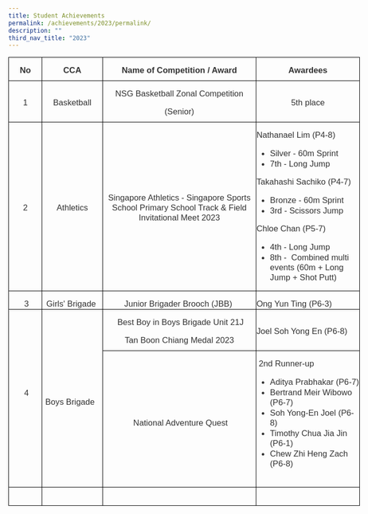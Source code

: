 ```yaml
---
title: Student Achievements
permalink: /achievements/2023/permalink/
description: ""
third_nav_title: "2023"
---
```

<table style="width:529.5pt;border-collapse:collapse;border:none;mso-border-alt:solid windowtext .5pt;
 mso-yfti-tbllook:1184;mso-border-insideh:.5pt solid windowtext;mso-border-insidev:
 .5pt solid windowtext" width="706" cellpadding="0" cellspacing="0" border="1" class="MsoNormalTable"><tbody><tr style="mso-yfti-irow:0;mso-yfti-firstrow:yes;height:23.65pt"><td style="width:50.2pt;border:solid windowtext 1.0pt;mso-border-alt:
  solid windowtext .5pt;padding:0cm 0cm 0cm 0cm;height:23.65pt" width="67"><p style="margin-bottom:7.5pt;text-align:center;
  line-height:normal" align="center" class="MsoNormal"><b><span style="font-size:12.5pt;mso-bidi-font-size:12.0pt;
  font-family:&quot;Helvetica&quot;,sans-serif;mso-fareast-font-family:&quot;Times New Roman&quot;;
  mso-bidi-font-family:&quot;Times New Roman&quot;;color:#333333;mso-bidi-language:AR-SA">No</span></b><span style="font-size:12.5pt;mso-bidi-font-size:12.0pt;font-family:&quot;Helvetica&quot;,sans-serif;
  mso-fareast-font-family:&quot;Times New Roman&quot;;mso-bidi-font-family:&quot;Times New Roman&quot;;
  color:#333333;mso-bidi-language:AR-SA"></span></p></td><td style="width:90.75pt;border:solid windowtext 1.0pt;border-left:
  none;mso-border-left-alt:solid windowtext .5pt;mso-border-alt:solid windowtext .5pt;
  padding:0cm 0cm 0cm 0cm;height:23.65pt" width="121"><p style="margin-bottom:7.5pt;text-align:center;
  line-height:normal" align="center" class="MsoNormal"><b><span style="font-size:12.5pt;mso-bidi-font-size:12.0pt;
  font-family:&quot;Helvetica&quot;,sans-serif;mso-fareast-font-family:&quot;Times New Roman&quot;;
  mso-bidi-font-family:&quot;Times New Roman&quot;;color:#333333;mso-bidi-language:AR-SA">CCA</span></b><span style="font-size:12.5pt;mso-bidi-font-size:12.0pt;font-family:&quot;Helvetica&quot;,sans-serif;
  mso-fareast-font-family:&quot;Times New Roman&quot;;mso-bidi-font-family:&quot;Times New Roman&quot;;
  color:#333333;mso-bidi-language:AR-SA"></span></p></td><td style="width:232.5pt;border:solid windowtext 1.0pt;border-left:
  none;mso-border-left-alt:solid windowtext .5pt;mso-border-alt:solid windowtext .5pt;
  padding:0cm 0cm 0cm 0cm;height:23.65pt" width="310"><p style="margin-bottom:7.5pt;text-align:center;
  line-height:normal" align="center" class="MsoNormal"><b><span style="font-size:12.5pt;mso-bidi-font-size:12.0pt;
  font-family:&quot;Helvetica&quot;,sans-serif;mso-fareast-font-family:&quot;Times New Roman&quot;;
  mso-bidi-font-family:&quot;Times New Roman&quot;;color:#333333;mso-bidi-language:AR-SA">Name of Competition / Award</span></b><span style="font-size:12.5pt;mso-bidi-font-size:
  12.0pt;font-family:&quot;Helvetica&quot;,sans-serif;mso-fareast-font-family:&quot;Times New Roman&quot;;
  mso-bidi-font-family:&quot;Times New Roman&quot;;color:#333333;mso-bidi-language:AR-SA"></span></p></td><td style="width:156.05pt;border:solid windowtext 1.0pt;border-left:
  none;mso-border-left-alt:solid windowtext .5pt;mso-border-alt:solid windowtext .5pt;
  padding:0cm 0cm 0cm 0cm;height:23.65pt" width="208"><p style="margin-bottom:7.5pt;text-align:center;
  line-height:normal" align="center" class="MsoNormal"><b><span style="font-size:12.5pt;mso-bidi-font-size:12.0pt;
  font-family:&quot;Helvetica&quot;,sans-serif;mso-fareast-font-family:&quot;Times New Roman&quot;;
  mso-bidi-font-family:&quot;Times New Roman&quot;;color:#333333;mso-bidi-language:AR-SA">Awardees</span></b><span style="font-size:12.5pt;mso-bidi-font-size:12.0pt;font-family:&quot;Helvetica&quot;,sans-serif;
  mso-fareast-font-family:&quot;Times New Roman&quot;;mso-bidi-font-family:&quot;Times New Roman&quot;;
  color:#333333;mso-bidi-language:AR-SA"></span></p></td></tr><tr style="mso-yfti-irow:1;height:23.65pt"><td style="width:50.2pt;border:solid windowtext 1.0pt;border-top:
  none;mso-border-top-alt:solid windowtext .5pt;mso-border-alt:solid windowtext .5pt;
  padding:0cm 0cm 0cm 0cm;height:23.65pt" width="67"><p style="margin-bottom:7.5pt;text-align:center;
  line-height:normal" align="center" class="MsoNormal"><span style="font-size:12.5pt;mso-bidi-font-size:12.0pt;
  font-family:&quot;Helvetica&quot;,sans-serif;mso-fareast-font-family:&quot;Times New Roman&quot;;
  mso-bidi-font-family:&quot;Times New Roman&quot;;color:#333333;mso-bidi-language:AR-SA">1</span></p></td><td style="width:90.75pt;border-top:none;border-left:none;
  border-bottom:solid windowtext 1.0pt;border-right:solid windowtext 1.0pt;
  mso-border-top-alt:solid windowtext .5pt;mso-border-left-alt:solid windowtext .5pt;
  mso-border-alt:solid windowtext .5pt;padding:0cm 0cm 0cm 0cm;height:23.65pt" width="121"><p style="margin-bottom:7.5pt;text-align:center;
  line-height:normal" align="center" class="MsoNormal"><span style="font-size:12.5pt;mso-bidi-font-size:12.0pt;
  font-family:&quot;Helvetica&quot;,sans-serif;mso-fareast-font-family:&quot;Times New Roman&quot;;
  mso-bidi-font-family:&quot;Times New Roman&quot;;color:#333333;mso-bidi-language:AR-SA">Basketball</span></p></td><td style="width:232.5pt;border-top:none;border-left:none;
  border-bottom:solid windowtext 1.0pt;border-right:solid windowtext 1.0pt;
  mso-border-top-alt:solid windowtext .5pt;mso-border-left-alt:solid windowtext .5pt;
  mso-border-alt:solid windowtext .5pt;padding:0cm 0cm 0cm 0cm;height:23.65pt" width="310"><p style="margin-bottom:7.5pt;text-align:center;
  line-height:normal" align="center" class="MsoNormal"><span style="font-size:12.5pt;mso-bidi-font-size:12.0pt;
  font-family:&quot;Helvetica&quot;,sans-serif;mso-fareast-font-family:&quot;Times New Roman&quot;;
  mso-bidi-font-family:&quot;Times New Roman&quot;;color:#333333;mso-bidi-language:AR-SA">NSG Basketball Zonal Competition</span></p><p style="margin-bottom:7.5pt;text-align:center;
  line-height:normal" align="center" class="MsoNormal"><span style="font-size:12.5pt;mso-bidi-font-size:12.0pt;
  font-family:&quot;Helvetica&quot;,sans-serif;mso-fareast-font-family:&quot;Times New Roman&quot;;
  mso-bidi-font-family:&quot;Times New Roman&quot;;color:#333333;mso-bidi-language:AR-SA">(Senior)</span></p></td><td style="width:156.05pt;border-top:none;border-left:none;
  border-bottom:solid windowtext 1.0pt;border-right:solid windowtext 1.0pt;
  mso-border-top-alt:solid windowtext .5pt;mso-border-left-alt:solid windowtext .5pt;
  mso-border-alt:solid windowtext .5pt;padding:0cm 0cm 0cm 0cm;height:23.65pt" width="208"><p style="margin-bottom:7.5pt;text-align:center;
  line-height:normal" align="center" class="MsoNormal"><span style="font-size:12.5pt;mso-bidi-font-size:12.0pt;
  font-family:&quot;Helvetica&quot;,sans-serif;mso-fareast-font-family:&quot;Times New Roman&quot;;
  mso-bidi-font-family:&quot;Times New Roman&quot;;color:#333333;mso-bidi-language:AR-SA">5th place</span></p></td></tr><tr style="mso-yfti-irow:2;height:23.65pt"><td style="width:50.2pt;border:solid windowtext 1.0pt;border-top:
  none;mso-border-top-alt:solid windowtext .5pt;mso-border-alt:solid windowtext .5pt;
  padding:0cm 0cm 0cm 0cm;height:23.65pt" width="67"><p style="margin-bottom:7.5pt;text-align:center;
  line-height:normal" align="center" class="MsoNormal"><span style="font-size:12.5pt;mso-bidi-font-size:12.0pt;
  font-family:&quot;Helvetica&quot;,sans-serif;mso-fareast-font-family:&quot;Times New Roman&quot;;
  mso-bidi-font-family:&quot;Times New Roman&quot;;color:#333333;mso-bidi-language:AR-SA">2</span></p></td><td style="width:90.75pt;border-top:none;border-left:none;
  border-bottom:solid windowtext 1.0pt;border-right:solid windowtext 1.0pt;
  mso-border-top-alt:solid windowtext .5pt;mso-border-left-alt:solid windowtext .5pt;
  mso-border-alt:solid windowtext .5pt;padding:0cm 0cm 0cm 0cm;height:23.65pt" width="121"><p style="margin-bottom:7.5pt;text-align:center;
  line-height:normal" align="center" class="MsoNormal"><span style="font-size:12.5pt;mso-bidi-font-size:12.0pt;
  font-family:&quot;Helvetica&quot;,sans-serif;mso-fareast-font-family:&quot;Times New Roman&quot;;
  mso-bidi-font-family:&quot;Times New Roman&quot;;color:#333333;mso-bidi-language:AR-SA">Athletics</span></p></td><td style="width:232.5pt;border-top:none;border-left:none;
  border-bottom:solid windowtext 1.0pt;border-right:solid windowtext 1.0pt;
  mso-border-top-alt:solid windowtext .5pt;mso-border-left-alt:solid windowtext .5pt;
  mso-border-alt:solid windowtext .5pt;padding:0cm 0cm 0cm 0cm;height:23.65pt" width="310"><p style="margin-bottom:7.5pt;text-align:center;
  line-height:normal" align="center" class="MsoNormal"><span style="font-size:12.5pt;mso-bidi-font-size:12.0pt;
  font-family:&quot;Helvetica&quot;,sans-serif;mso-fareast-font-family:&quot;Times New Roman&quot;;
  mso-bidi-font-family:&quot;Times New Roman&quot;;color:#333333;mso-bidi-language:AR-SA">Singapore Athletics - Singapore Sports School Primary School Track &amp; Field Invitational Meet 2023</span></p></td><td style="width:156.05pt;border-top:none;border-left:none;
  border-bottom:solid windowtext 1.0pt;border-right:solid windowtext 1.0pt;
  mso-border-top-alt:solid windowtext .5pt;mso-border-left-alt:solid windowtext .5pt;
  mso-border-alt:solid windowtext .5pt;padding:0cm 0cm 0cm 0cm;height:23.65pt" width="208"><p style="margin-bottom:7.5pt;line-height:normal" class="MsoNormal"><span style="font-size:12.5pt;mso-bidi-font-size:12.0pt;font-family:&quot;Helvetica&quot;,sans-serif;
  mso-fareast-font-family:&quot;Times New Roman&quot;;mso-bidi-font-family:&quot;Times New Roman&quot;;
  color:#333333;mso-bidi-language:AR-SA">Nathanael Lim (P4-8)</span></p><ul type="disc"><li style="color:#333333;mso-margin-top-alt:auto;mso-margin-bottom-alt:
       auto;line-height:normal;mso-list:l1 level1 lfo1;tab-stops:list 36.0pt" class="MsoNormal"><span style="font-size:12.5pt;mso-bidi-font-size:12.0pt;font-family:&quot;Helvetica&quot;,sans-serif;
       mso-fareast-font-family:&quot;Times New Roman&quot;;mso-bidi-font-family:&quot;Times New Roman&quot;;
       mso-bidi-language:AR-SA">Silver - 60m Sprint&nbsp;</span></li><li style="color:#333333;mso-margin-top-alt:auto;mso-margin-bottom-alt:
       auto;line-height:normal;mso-list:l1 level1 lfo1;tab-stops:list 36.0pt" class="MsoNormal"><span style="font-size:12.5pt;mso-bidi-font-size:12.0pt;font-family:&quot;Helvetica&quot;,sans-serif;
       mso-fareast-font-family:&quot;Times New Roman&quot;;mso-bidi-font-family:&quot;Times New Roman&quot;;
       mso-bidi-language:AR-SA">7th - Long Jump</span></li></ul><p style="margin-bottom:7.5pt;line-height:normal" class="MsoNormal"><span style="font-size:12.5pt;mso-bidi-font-size:12.0pt;font-family:&quot;Helvetica&quot;,sans-serif;
  mso-fareast-font-family:&quot;Times New Roman&quot;;mso-bidi-font-family:&quot;Times New Roman&quot;;
  color:#333333;mso-bidi-language:AR-SA">Takahashi Sachiko (P4-7)</span></p><ul type="disc"><li style="color:#333333;mso-margin-top-alt:auto;mso-margin-bottom-alt:
       auto;line-height:normal;mso-list:l0 level1 lfo2;tab-stops:list 36.0pt" class="MsoNormal"><span style="font-size:12.5pt;mso-bidi-font-size:12.0pt;font-family:&quot;Helvetica&quot;,sans-serif;
       mso-fareast-font-family:&quot;Times New Roman&quot;;mso-bidi-font-family:&quot;Times New Roman&quot;;
       mso-bidi-language:AR-SA">Bronze - 60m Sprint</span></li><li style="color:#333333;mso-margin-top-alt:auto;mso-margin-bottom-alt:
       auto;line-height:normal;mso-list:l0 level1 lfo2;tab-stops:list 36.0pt" class="MsoNormal"><span style="font-size:12.5pt;mso-bidi-font-size:12.0pt;font-family:&quot;Helvetica&quot;,sans-serif;
       mso-fareast-font-family:&quot;Times New Roman&quot;;mso-bidi-font-family:&quot;Times New Roman&quot;;
       mso-bidi-language:AR-SA">3rd - Scissors Jump</span></li></ul><p style="margin-bottom:7.5pt;line-height:normal" class="MsoNormal"><span style="font-size:12.5pt;mso-bidi-font-size:12.0pt;font-family:&quot;Helvetica&quot;,sans-serif;
  mso-fareast-font-family:&quot;Times New Roman&quot;;mso-bidi-font-family:&quot;Times New Roman&quot;;
  color:#333333;mso-bidi-language:AR-SA">Chloe Chan (P5-7)</span></p><ul type="disc"><li style="color:#333333;mso-margin-top-alt:auto;mso-margin-bottom-alt:
       auto;line-height:normal;mso-list:l2 level1 lfo3;tab-stops:list 36.0pt" class="MsoNormal"><span style="font-size:12.5pt;mso-bidi-font-size:12.0pt;font-family:&quot;Helvetica&quot;,sans-serif;
       mso-fareast-font-family:&quot;Times New Roman&quot;;mso-bidi-font-family:&quot;Times New Roman&quot;;
       mso-bidi-language:AR-SA">4th - Long Jump</span></li><li style="color:#333333;mso-margin-top-alt:auto;mso-margin-bottom-alt:
       auto;line-height:normal;mso-list:l2 level1 lfo3;tab-stops:list 36.0pt" class="MsoNormal"><span style="font-size:12.5pt;mso-bidi-font-size:12.0pt;font-family:&quot;Helvetica&quot;,sans-serif;
       mso-fareast-font-family:&quot;Times New Roman&quot;;mso-bidi-font-family:&quot;Times New Roman&quot;;
       mso-bidi-language:AR-SA">8th -&nbsp;&nbsp;Combined multi events (60m + Long Jump + Shot Putt)</span></li></ul></td></tr><tr style="mso-yfti-irow:3;height:23.65pt"><td style="width:50.2pt;border:solid windowtext 1.0pt;border-top:
  none;mso-border-top-alt:solid windowtext .5pt;mso-border-alt:solid windowtext .5pt;
  padding:0cm 0cm 0cm 0cm;height:23.65pt" width="67"><p style="margin-bottom:0cm;text-align:center;
  line-height:normal" align="center" class="MsoNormal"><span style="font-size:12.5pt;mso-bidi-font-size:12.0pt;
  font-family:&quot;Helvetica&quot;,sans-serif;mso-fareast-font-family:&quot;Times New Roman&quot;;
  mso-bidi-font-family:&quot;Times New Roman&quot;;color:#333333;mso-bidi-language:AR-SA">&nbsp;3</span></p></td><td style="width:90.75pt;border-top:none;border-left:none;
  border-bottom:solid windowtext 1.0pt;border-right:solid windowtext 1.0pt;
  mso-border-top-alt:solid windowtext .5pt;mso-border-left-alt:solid windowtext .5pt;
  mso-border-alt:solid windowtext .5pt;padding:0cm 0cm 0cm 0cm;height:23.65pt" width="121"><p style="margin-bottom:0cm;text-align:center;
  line-height:normal" align="center" class="MsoNormal"><span style="font-size:12.5pt;mso-bidi-font-size:12.0pt;
  font-family:&quot;Helvetica&quot;,sans-serif;mso-fareast-font-family:&quot;Times New Roman&quot;;
  mso-bidi-font-family:&quot;Times New Roman&quot;;color:#333333;mso-bidi-language:AR-SA">Girls' Brigade&nbsp;</span></p></td><td style="width:232.5pt;border-top:none;border-left:none;
  border-bottom:solid windowtext 1.0pt;border-right:solid windowtext 1.0pt;
  mso-border-top-alt:solid windowtext .5pt;mso-border-left-alt:solid windowtext .5pt;
  mso-border-alt:solid windowtext .5pt;padding:0cm 0cm 0cm 0cm;height:23.65pt" width="310"><p style="margin-bottom:0cm;text-align:center;
  line-height:normal" align="center" class="MsoNormal"><span style="font-size:12.5pt;mso-bidi-font-size:12.0pt;
  font-family:&quot;Helvetica&quot;,sans-serif;mso-fareast-font-family:&quot;Times New Roman&quot;;
  mso-bidi-font-family:&quot;Times New Roman&quot;;color:#333333;mso-bidi-language:AR-SA">Junior&nbsp;Brigader&nbsp;Brooch (JBB)&nbsp;</span></p></td><td style="width:156.05pt;border-top:none;border-left:none;
  border-bottom:solid windowtext 1.0pt;border-right:solid windowtext 1.0pt;
  mso-border-top-alt:solid windowtext .5pt;mso-border-left-alt:solid windowtext .5pt;
  mso-border-alt:solid windowtext .5pt;padding:0cm 0cm 0cm 0cm;height:23.65pt" width="208"><p style="margin-bottom:0cm;line-height:normal" class="MsoNormal"><span style="font-size:12.5pt;mso-bidi-font-size:12.0pt;font-family:&quot;Helvetica&quot;,sans-serif;
  mso-fareast-font-family:&quot;Times New Roman&quot;;mso-bidi-font-family:&quot;Times New Roman&quot;;
  color:#333333;mso-bidi-language:AR-SA">Ong Yun Ting (P6-3)&nbsp;&nbsp;</span></p></td></tr><tr style="mso-yfti-irow:4;height:23.65pt"><td style="width:50.2pt;border:solid windowtext 1.0pt;
  border-top:none;mso-border-top-alt:solid windowtext .5pt;mso-border-alt:solid windowtext .5pt;
  padding:0cm 0cm 0cm 0cm;height:23.65pt" rowspan="2" width="67"><p style="margin-bottom:0cm;text-align:center;
  line-height:normal" align="center" class="MsoNormal"><span style="font-size:12.5pt;mso-bidi-font-size:12.0pt;
  font-family:&quot;Helvetica&quot;,sans-serif;mso-fareast-font-family:&quot;Times New Roman&quot;;
  mso-bidi-font-family:&quot;Times New Roman&quot;;color:#333333;mso-bidi-language:AR-SA">&nbsp;4</span></p><p style="margin-bottom:0cm;line-height:normal" class="MsoNormal"><span style="font-size:12.5pt;mso-bidi-font-size:12.0pt;font-family:&quot;Helvetica&quot;,sans-serif;
  mso-fareast-font-family:&quot;Times New Roman&quot;;mso-bidi-font-family:&quot;Times New Roman&quot;;
  color:#333333;mso-bidi-language:AR-SA">&nbsp;</span></p></td><td style="width:90.75pt;border-top:none;border-left:
  none;border-bottom:solid windowtext 1.0pt;border-right:solid windowtext 1.0pt;
  mso-border-top-alt:solid windowtext .5pt;mso-border-left-alt:solid windowtext .5pt;
  mso-border-alt:solid windowtext .5pt;padding:0cm 0cm 0cm 0cm;height:23.65pt" rowspan="2" width="121"><p style="margin-bottom:0cm;text-align:center;
  line-height:normal" align="center" class="MsoNormal"><span style="font-size:12.5pt;mso-bidi-font-size:12.0pt;
  font-family:&quot;Helvetica&quot;,sans-serif;mso-fareast-font-family:&quot;Times New Roman&quot;;
  mso-bidi-font-family:&quot;Times New Roman&quot;;color:#333333;mso-bidi-language:AR-SA">Boys Brigade&nbsp;&nbsp;</span></p></td><td style="width:232.5pt;border-top:none;border-left:none;
  border-bottom:solid windowtext 1.0pt;border-right:solid windowtext 1.0pt;
  mso-border-top-alt:solid windowtext .5pt;mso-border-left-alt:solid windowtext .5pt;
  mso-border-alt:solid windowtext .5pt;padding:0cm 0cm 0cm 0cm;height:23.65pt" width="310"><p style="margin-bottom:7.5pt;text-align:center;
  line-height:normal" align="center" class="MsoNormal"><span style="font-size:12.5pt;mso-bidi-font-size:12.0pt;
  font-family:&quot;Helvetica&quot;,sans-serif;mso-fareast-font-family:&quot;Times New Roman&quot;;
  mso-bidi-font-family:&quot;Times New Roman&quot;;color:#333333;mso-bidi-language:AR-SA">&nbsp;Best Boy in Boys Brigade Unit 21J</span></p><p style="margin-bottom:7.5pt;text-align:center;
  line-height:normal" align="center" class="MsoNormal"><span style="font-size:12.5pt;mso-bidi-font-size:12.0pt;
  font-family:&quot;Helvetica&quot;,sans-serif;mso-fareast-font-family:&quot;Times New Roman&quot;;
  mso-bidi-font-family:&quot;Times New Roman&quot;;color:#333333;mso-bidi-language:AR-SA">Tan Boon Chiang Medal 2023</span></p></td><td style="width:156.05pt;border-top:none;border-left:none;
  border-bottom:solid windowtext 1.0pt;border-right:solid windowtext 1.0pt;
  mso-border-top-alt:solid windowtext .5pt;mso-border-left-alt:solid windowtext .5pt;
  mso-border-alt:solid windowtext .5pt;padding:0cm 0cm 0cm 0cm;height:23.65pt" width="208"><p style="margin-bottom:7.5pt;line-height:normal" class="MsoNormal"><span style="font-size:12.5pt;mso-bidi-font-size:12.0pt;font-family:&quot;Helvetica&quot;,sans-serif;
  mso-fareast-font-family:&quot;Times New Roman&quot;;mso-bidi-font-family:&quot;Times New Roman&quot;;
  color:#333333;mso-bidi-language:AR-SA">Joel Soh Yong En (P6-8)</span></p></td></tr><tr style="mso-yfti-irow:5;height:23.65pt"><td style="width:232.5pt;border-top:none;border-left:none;
  border-bottom:solid windowtext 1.0pt;border-right:solid windowtext 1.0pt;
  mso-border-top-alt:solid windowtext .5pt;mso-border-left-alt:solid windowtext .5pt;
  mso-border-alt:solid windowtext .5pt;padding:0cm 0cm 0cm 0cm;height:23.65pt" width="310"><p style="margin-bottom:0cm;text-align:center;
  line-height:normal" align="center" class="MsoNormal"><span style="font-size:12.5pt;mso-bidi-font-size:12.0pt;
  font-family:&quot;Helvetica&quot;,sans-serif;mso-fareast-font-family:&quot;Times New Roman&quot;;
  mso-bidi-font-family:&quot;Times New Roman&quot;;color:#333333;mso-bidi-language:AR-SA">&nbsp;National Adventure Quest</span></p></td><td style="width:156.05pt;border-top:none;border-left:none;
  border-bottom:solid windowtext 1.0pt;border-right:solid windowtext 1.0pt;
  mso-border-top-alt:solid windowtext .5pt;mso-border-left-alt:solid windowtext .5pt;
  mso-border-alt:solid windowtext .5pt;padding:0cm 0cm 0cm 0cm;height:23.65pt" width="208"><p style="margin-bottom:7.5pt;line-height:normal" class="MsoNormal"><span style="font-size:12.5pt;mso-bidi-font-size:12.0pt;font-family:&quot;Helvetica&quot;,sans-serif;
  mso-fareast-font-family:&quot;Times New Roman&quot;;mso-bidi-font-family:&quot;Times New Roman&quot;;
  color:#333333;mso-bidi-language:AR-SA">&nbsp;2nd Runner-up</span></p><ul type="disc"><li style="color:#333333;mso-margin-top-alt:auto;mso-margin-bottom-alt:
       auto;line-height:normal;mso-list:l3 level1 lfo4;tab-stops:list 36.0pt" class="MsoNormal"><span style="font-size:12.5pt;mso-bidi-font-size:12.0pt;font-family:&quot;Helvetica&quot;,sans-serif;
       mso-fareast-font-family:&quot;Times New Roman&quot;;mso-bidi-font-family:&quot;Times New Roman&quot;;
       mso-bidi-language:AR-SA">Aditya Prabhakar (P6-7)</span></li><li style="color:#333333;mso-margin-top-alt:auto;mso-margin-bottom-alt:
       auto;line-height:normal;mso-list:l3 level1 lfo4;tab-stops:list 36.0pt" class="MsoNormal"><span style="font-size:12.5pt;mso-bidi-font-size:12.0pt;font-family:&quot;Helvetica&quot;,sans-serif;
       mso-fareast-font-family:&quot;Times New Roman&quot;;mso-bidi-font-family:&quot;Times New Roman&quot;;
       mso-bidi-language:AR-SA">Bertrand Meir Wibowo (P6-7)</span></li><li style="color:#333333;mso-margin-top-alt:auto;mso-margin-bottom-alt:
       auto;line-height:normal;mso-list:l3 level1 lfo4;tab-stops:list 36.0pt" class="MsoNormal"><span style="font-size:12.5pt;mso-bidi-font-size:12.0pt;font-family:&quot;Helvetica&quot;,sans-serif;
       mso-fareast-font-family:&quot;Times New Roman&quot;;mso-bidi-font-family:&quot;Times New Roman&quot;;
       mso-bidi-language:AR-SA">Soh Yong-En Joel (P6-8)</span></li><li style="color:#333333;mso-margin-top-alt:auto;mso-margin-bottom-alt:
       auto;line-height:normal;mso-list:l3 level1 lfo4;tab-stops:list 36.0pt" class="MsoNormal"><span style="font-size:12.5pt;mso-bidi-font-size:12.0pt;font-family:&quot;Helvetica&quot;,sans-serif;
       mso-fareast-font-family:&quot;Times New Roman&quot;;mso-bidi-font-family:&quot;Times New Roman&quot;;
       mso-bidi-language:AR-SA">Timothy Chua Jia Jin (P6-1)</span></li><li style="color:#333333;mso-margin-top-alt:auto;mso-margin-bottom-alt:
       auto;line-height:normal;mso-list:l3 level1 lfo4;tab-stops:list 36.0pt" class="MsoNormal"><span style="font-size:12.5pt;mso-bidi-font-size:12.0pt;font-family:&quot;Helvetica&quot;,sans-serif;
       mso-fareast-font-family:&quot;Times New Roman&quot;;mso-bidi-font-family:&quot;Times New Roman&quot;;
       mso-bidi-language:AR-SA">Chew Zhi Heng Zach (P6-8)</span></li></ul><p style="margin-bottom:0cm;line-height:normal" class="MsoNormal"><span style="font-size:12.5pt;mso-bidi-font-size:12.0pt;font-family:&quot;Helvetica&quot;,sans-serif;
  mso-fareast-font-family:&quot;Times New Roman&quot;;mso-bidi-font-family:&quot;Times New Roman&quot;;
  color:#333333;mso-bidi-language:AR-SA">&nbsp;</span></p></td></tr><tr style="mso-yfti-irow:6;mso-yfti-lastrow:yes;height:23.65pt"><td style="width:50.2pt;border:solid windowtext 1.0pt;border-top:
  none;mso-border-top-alt:solid windowtext .5pt;mso-border-alt:solid windowtext .5pt;
  padding:0cm 0cm 0cm 0cm;height:23.65pt" width="67"><p style="margin-bottom:0cm;text-align:center;
  line-height:normal" align="center" class="MsoNormal"><span style="font-size:12.5pt;mso-bidi-font-size:12.0pt;
  font-family:&quot;Helvetica&quot;,sans-serif;mso-fareast-font-family:&quot;Times New Roman&quot;;
  mso-bidi-font-family:&quot;Times New Roman&quot;;color:#333333;mso-bidi-language:AR-SA">&nbsp;</span></p></td><td style="width:90.75pt;border-top:none;border-left:none;
  border-bottom:solid windowtext 1.0pt;border-right:solid windowtext 1.0pt;
  mso-border-top-alt:solid windowtext .5pt;mso-border-left-alt:solid windowtext .5pt;
  mso-border-alt:solid windowtext .5pt;padding:0cm 0cm 0cm 0cm;height:23.65pt" width="121"><p style="margin-bottom:0cm;text-align:center;
  line-height:normal" align="center" class="MsoNormal"><span style="font-size:12.5pt;mso-bidi-font-size:12.0pt;
  font-family:&quot;Helvetica&quot;,sans-serif;mso-fareast-font-family:&quot;Times New Roman&quot;;
  mso-bidi-font-family:&quot;Times New Roman&quot;;color:#333333;mso-bidi-language:AR-SA">&nbsp;</span></p></td><td style="width:232.5pt;border-top:none;border-left:none;
  border-bottom:solid windowtext 1.0pt;border-right:solid windowtext 1.0pt;
  mso-border-top-alt:solid windowtext .5pt;mso-border-left-alt:solid windowtext .5pt;
  mso-border-alt:solid windowtext .5pt;padding:0cm 0cm 0cm 0cm;height:23.65pt" width="310"><p style="margin-bottom:0cm;text-align:center;
  line-height:normal" align="center" class="MsoNormal"><span style="font-size:12.5pt;mso-bidi-font-size:12.0pt;
  font-family:&quot;Helvetica&quot;,sans-serif;mso-fareast-font-family:&quot;Times New Roman&quot;;
  mso-bidi-font-family:&quot;Times New Roman&quot;;color:#333333;mso-bidi-language:AR-SA">&nbsp;</span></p></td><td style="width:156.05pt;border-top:none;border-left:none;
  border-bottom:solid windowtext 1.0pt;border-right:solid windowtext 1.0pt;
  mso-border-top-alt:solid windowtext .5pt;mso-border-left-alt:solid windowtext .5pt;
  mso-border-alt:solid windowtext .5pt;padding:0cm 0cm 0cm 0cm;height:23.65pt" width="208"><p style="margin-bottom:0cm;text-align:center;
  line-height:normal" align="center" class="MsoNormal"><span style="font-size:12.5pt;mso-bidi-font-size:12.0pt;
  font-family:&quot;Helvetica&quot;,sans-serif;mso-fareast-font-family:&quot;Times New Roman&quot;;
  mso-bidi-font-family:&quot;Times New Roman&quot;;color:#333333;mso-bidi-language:AR-SA">&nbsp;</span></p></td></tr></tbody></table>